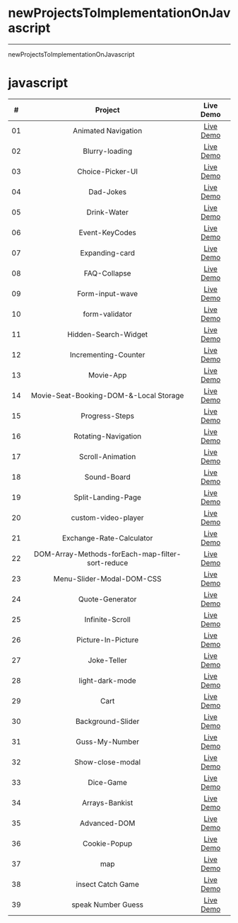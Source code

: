 # newProjectsToImplementationOnJavascript

________
newProjectsToImplementationOnJavascript
<h1>javascript</h1>

|  #  |            Project             | Live Demo |
| :-: | :----------------------------:  | :-------: |
| 01  |       Animated Navigation| [Live Demo](https://abanoubkerols.github.io/newProjectsToImplementationOnJavascript/Animated-Navigation/)  |
| 02  |       Blurry-loading| [Live Demo](https://abanoubkerols.github.io/newProjectsToImplementationOnJavascript/Blurry-loading/)  |
| 03  |       Choice-Picker-UI| [Live Demo](https://abanoubkerols.github.io/newProjectsToImplementationOnJavascript/Choice-Picker-UI/)  |
| 04  |      Dad-Jokes| [Live Demo](https://abanoubkerols.github.io/newProjectsToImplementationOnJavascript/Dad-Jokes/)  |
| 05  |      Drink-Water| [Live Demo](https://abanoubkerols.github.io/newProjectsToImplementationOnJavascript/Drink-Water/)  |
| 06  |      Event-KeyCodes| [Live Demo](https://abanoubkerols.github.io/newProjectsToImplementationOnJavascript/Event-KeyCodes/)  |
| 07  |      Expanding-card| [Live Demo](https://abanoubkerols.github.io/newProjectsToImplementationOnJavascript/Expanding-card/)  |
| 08  |      FAQ-Collapse| [Live Demo](https://abanoubkerols.github.io/newProjectsToImplementationOnJavascript/FAQ-Collapse/)  |
| 09  |      Form-input-wave| [Live Demo](https://abanoubkerols.github.io/newProjectsToImplementationOnJavascript/Form-input-wave/)  |
| 10  |      form-validator| [Live Demo](https://abanoubkerols.github.io/newProjectsToImplementationOnJavascript/form-validator/)  |
| 11  |     Hidden-Search-Widget| [Live Demo](https://abanoubkerols.github.io/newProjectsToImplementationOnJavascript/Hidden-Search-Widget/)  |
| 12  |     Incrementing-Counter| [Live Demo](https://abanoubkerols.github.io/newProjectsToImplementationOnJavascript/Incrementing-Counter/)  |
| 13 |     Movie-App| [Live Demo](https://abanoubkerols.github.io/newProjectsToImplementationOnJavascript/Movie-App/)  |
| 14 |     Movie-Seat-Booking-DOM-&-Local Storage| [Live Demo](https://abanoubkerols.github.io/newProjectsToImplementationOnJavascript/Movie-Seat-Booking-DOM-&-Local-Storage/)  |
| 15 |     Progress-Steps| [Live Demo](https://abanoubkerols.github.io/newProjectsToImplementationOnJavascript/Progress-Steps/)  |
| 16|     Rotating-Navigation| [Live Demo](https://abanoubkerols.github.io/newProjectsToImplementationOnJavascript/Rotating-Navigation/)  |
| 17|     Scroll-Animation| [Live Demo](https://abanoubkerols.github.io/newProjectsToImplementationOnJavascript/Scroll-Animation/)  |
| 18|     Sound-Board| [Live Demo](https://abanoubkerols.github.io/newProjectsToImplementationOnJavascript/Sound-Board/)  |
| 19|     Split-Landing-Page| [Live Demo](https://abanoubkerols.github.io/newProjectsToImplementationOnJavascript/Split-Landing-Page/)  |
| 20|     custom-video-player| [Live Demo](https://abanoubkerols.github.io/newProjectsToImplementationOnJavascript/custom-video-player/)  |
| 21|     Exchange-Rate-Calculator| [Live Demo](https://abanoubkerols.github.io/newProjectsToImplementationOnJavascript/Exchange-Rate-Calculator/)  |
| 22|     DOM-Array-Methods-forEach-map-filter-sort-reduce| [Live Demo](https://abanoubkerols.github.io/newProjectsToImplementationOnJavascript/DOM-Array-Methods-forEach-map-filter-sort-reduce/)  |
| 23|     Menu-Slider-Modal-DOM-CSS| [Live Demo](https://abanoubkerols.github.io/newProjectsToImplementationOnJavascript/Menu-Slider-Modal-DOM-CSS/)  |
| 24|     Quote-Generator| [Live Demo](https://abanoubkerols.github.io/newProjectsToImplementationOnJavascript/Quote-Generator/)  |
| 25|     Infinite-Scroll| [Live Demo](https://abanoubkerols.github.io/newProjectsToImplementationOnJavascript/Infinite-Scroll/)  |
| 26|     Picture-In-Picture| [Live Demo](https://abanoubkerols.github.io/newProjectsToImplementationOnJavascript/Picture-In-Picture/)  |
| 27|     Joke-Teller| [Live Demo](https://abanoubkerols.github.io/newProjectsToImplementationOnJavascript/Joke-Teller/)  |
| 28|    light-dark-mode | [Live Demo](https://abanoubkerols.github.io/newProjectsToImplementationOnJavascript/light-dark-mode/)  |
| 29|    Cart | [Live Demo](https://abanoubkerols.github.io/newProjectsToImplementationOnJavascript/Cart/)  |
| 30|    Background-Slider | [Live Demo](https://abanoubkerols.github.io/newProjectsToImplementationOnJavascript/Background-Slider/)  |
| 31|    Guss-My-Number | [Live Demo](https://abanoubkerols.github.io/newProjectsToImplementationOnJavascript/Guss-My-Number/)  |
| 32|    Show-close-modal | [Live Demo](https://abanoubkerols.github.io/newProjectsToImplementationOnJavascript/Show-close-modal/)  |
| 33|    Dice-Game| [Live Demo](https://abanoubkerols.github.io/newProjectsToImplementationOnJavascript/dice-game/)  |
| 34|    Arrays-Bankist| [Live Demo](https://abanoubkerols.github.io/newProjectsToImplementationOnJavascript/Arrays-Bankist/)  |
| 35|    Advanced-DOM| [Live Demo](https://abanoubkerols.github.io/newProjectsToImplementationOnJavascript/Advanced-DOM/)  |
| 36|    Cookie-Popup| [Live Demo](https://abanoubkerols.github.io/newProjectsToImplementationOnJavascript/Cookie-Popup/)  |
| 37|    map| [Live Demo](https://abanoubkerols.github.io/newProjectsToImplementationOnJavascript/map/) |
| 38|    insect Catch Game| [Live Demo](https://abanoubkerols.github.io/newProjectsToImplementationOnJavascript/insectCatchGame/) |
| 39|    speak Number Guess| [Live Demo](https://abanoubkerols.github.io/newProjectsToImplementationOnJavascript/speakNumberGuess/) |
